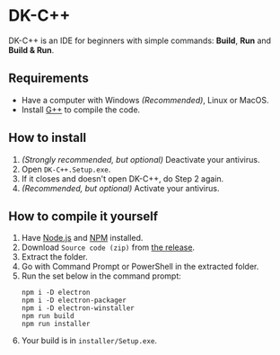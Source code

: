 # DK-C++

DK-C++ is an IDE for beginners with simple commands:
**Build**, **Run** and **Build & Run**.

## Requirements
* Have a computer with Windows *(Recommended)*, Linux or MacOS.
* Install [G++](https://sourceforge.net/projects/mingw/)
  to compile the code.

## How to install
1. *(Strongly recommended, but optional)* Deactivate your antivirus.
1. Open `DK-C++.Setup.exe`.
1. If it closes and doesn't open DK-C++, do Step 2 again.
1. *(Recommended, but optional)* Activate your antivirus.

## How to compile it yourself
1. Have [Node.js](https://nodejs.org) and [NPM](https://npmjs.com) installed.
1. Download `Source code (zip)` from [the release](https://github.com/EntityPlantt/DK-CPP/releases).
1. Extract the folder.
1. Go with Command Prompt or PowerShell in the extracted folder.
1. Run the set below in the command prompt:
   ```batch
   npm i -D electron
   npm i -D electron-packager
   npm i -D electron-winstaller
   npm run build
   npm run installer
   ```
1. Your build is in `installer/Setup.exe`.